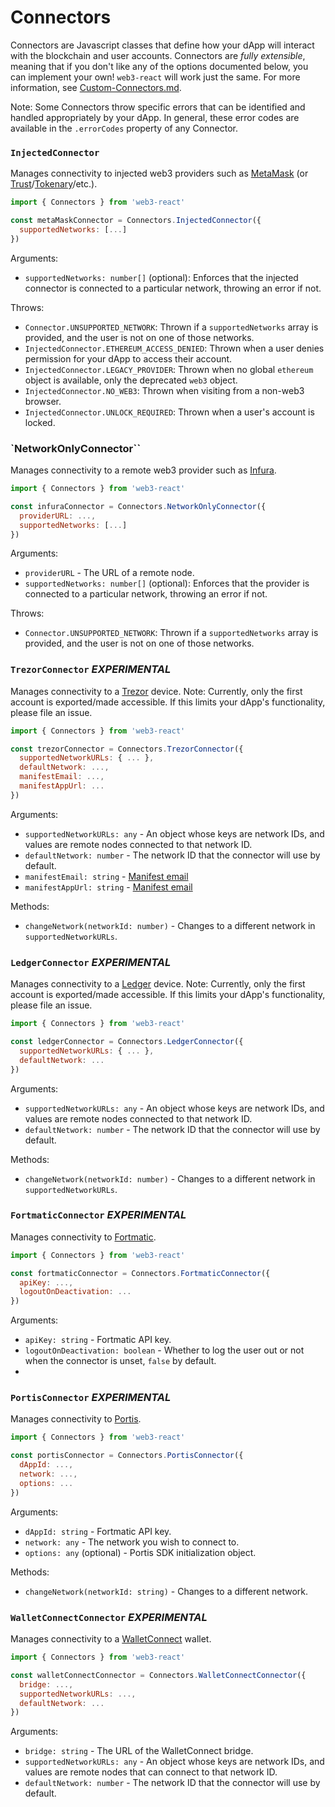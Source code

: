 # Connectors

Connectors are Javascript classes that define how your dApp will interact with the blockchain and user accounts. Connectors are _fully extensible_, meaning that if you don't like any of the options documented below, you can implement your own! `web3-react` will work just the same. For more information, see [Custom-Connectors.md](./Custom-Connectors.md).

Note: Some Connectors throw specific errors that can be identified and handled appropriately by your dApp. In general, these error codes are available in the `.errorCodes` property of any Connector.

### `InjectedConnector`

Manages connectivity to injected web3 providers such as [MetaMask](https://metamask.io/) (or [Trust](https://trustwallet.com/)/[Tokenary](https://tokenary.io/)/etc.).

```javascript
import { Connectors } from 'web3-react'

const metaMaskConnector = Connectors.InjectedConnector({
  supportedNetworks: [...]
})
```

Arguments:

- `supportedNetworks: number[]` (optional): Enforces that the injected connector is connected to a particular network, throwing an error if not.

Throws:

- `Connector.UNSUPPORTED_NETWORK`: Thrown if a `supportedNetworks` array is provided, and the user is not on one of those networks.
- `InjectedConnector.ETHEREUM_ACCESS_DENIED`: Thrown when a user denies permission for your dApp to access their account.
- `InjectedConnector.LEGACY_PROVIDER`: Thrown when no global `ethereum` object is available, only the deprecated `web3` object.
- `InjectedConnector.NO_WEB3`: Thrown when visiting from a non-web3 browser.
- `InjectedConnector.UNLOCK_REQUIRED`: Thrown when a user's account is locked.

### `NetworkOnlyConnector``

Manages connectivity to a remote web3 provider such as [Infura](https://infura.io/).

```javascript
import { Connectors } from 'web3-react'

const infuraConnector = Connectors.NetworkOnlyConnector({
  providerURL: ...,
  supportedNetworks: [...]
})
```

Arguments:

- `providerURL` - The URL of a remote node.
- `supportedNetworks: number[]` (optional): Enforces that the provider is connected to a particular network, throwing an error if not.

Throws:

- `Connector.UNSUPPORTED_NETWORK`: Thrown if a `supportedNetworks` array is provided, and the user is not on one of those networks.

### `TrezorConnector` _EXPERIMENTAL_

Manages connectivity to a [Trezor](https://trezor.io/) device. Note: Currently, only the first account is exported/made accessible. If this limits your dApp's functionality, please file an issue.

```javascript
import { Connectors } from 'web3-react'

const trezorConnector = Connectors.TrezorConnector({
  supportedNetworkURLs: { ... },
  defaultNetwork: ...,
  manifestEmail: ...,
  manifestAppUrl: ...
})
```

Arguments:

- `supportedNetworkURLs: any` - An object whose keys are network IDs, and values are remote nodes connected to that network ID.
- `defaultNetwork: number` - The network ID that the connector will use by default.
- `manifestEmail: string` - [Manifest email](https://github.com/trezor/connect/blob/develop/docs/index.md)
- `manifestAppUrl: string` - [Manifest email](https://github.com/trezor/connect/blob/develop/docs/index.md)

Methods:
- `changeNetwork(networkId: number)` - Changes to a different network in `supportedNetworkURLs`.

### `LedgerConnector` _EXPERIMENTAL_

Manages connectivity to a [Ledger](https://www.ledger.com/) device. Note: Currently, only the first account is exported/made accessible. If this limits your dApp's functionality, please file an issue.

```javascript
import { Connectors } from 'web3-react'

const ledgerConnector = Connectors.LedgerConnector({
  supportedNetworkURLs: { ... },
  defaultNetwork: ...
})
```

Arguments:

- `supportedNetworkURLs: any` - An object whose keys are network IDs, and values are remote nodes connected to that network ID.
- `defaultNetwork: number` - The network ID that the connector will use by default.

Methods:
- `changeNetwork(networkId: number)` - Changes to a different network in `supportedNetworkURLs`.

### `FortmaticConnector` _EXPERIMENTAL_

Manages connectivity to [Fortmatic](https://fortmatic.com/).

```javascript
import { Connectors } from 'web3-react'

const fortmaticConnector = Connectors.FortmaticConnector({
  apiKey: ...,
  logoutOnDeactivation: ...
})
```

Arguments:

- `apiKey: string` - Fortmatic API key.
- `logoutOnDeactivation: boolean` - Whether to log the user out or not when the connector is unset, `false` by default.
- 
### `PortisConnector` _EXPERIMENTAL_

Manages connectivity to [Portis](https://www.portis.io/).

```javascript
import { Connectors } from 'web3-react'

const portisConnector = Connectors.PortisConnector({
  dAppId: ...,
  network: ...,
  options: ...
})
```

Arguments:

- `dAppId: string` - Fortmatic API key.
- `network: any` - The network you wish to connect to.
- `options: any` (optional) - Portis SDK initialization object.

Methods:
- `changeNetwork(networkId: string)` - Changes to a different network.

### `WalletConnectConnector` _EXPERIMENTAL_

Manages connectivity to a [WalletConnect](https://walletconnect.org/) wallet.

```javascript
import { Connectors } from 'web3-react'

const walletConnectConnector = Connectors.WalletConnectConnector({
  bridge: ...,
  supportedNetworkURLs: ...,
  defaultNetwork: ...
})
```

Arguments:

- `bridge: string` - The URL of the WalletConnect bridge.
- `supportedNetworkURLs: any` - An object whose keys are network IDs, and values are remote nodes that can connect to that network ID.
- `defaultNetwork: number` - The network ID that the connector will use by default.
